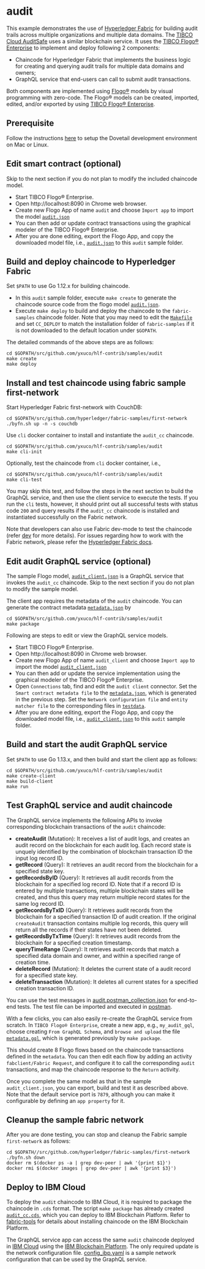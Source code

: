 # audit
This example demonstrates the use of [Hyperledger Fabric](https://www.hyperledger.org/projects/fabric) for building audit trails across multiple organizations and multiple data domains.  The [TIBCO Cloud AuditSafe](https://www.tibco.com/products/tibco-cloud-auditsafe) uses a similar blockchain service. It uses the [TIBCO Flogo® Enterprise](https://www.tibco.com/products/tibco-flogo) to implement and deploy following 2 components:
- Chaincode for Hyperledger Fabric that implements the business logic for creating and querying audit trails for multiple data domains and owners;
- GraphQL service that end-users can call to submit audit transactions.

Both components are implemented using [Flogo®](https://www.flogo.io/) models by visual programming with zero-code.  The Flogo® models can be created, imported, edited, and/or exported by using [TIBCO Flogo® Enterprise](https://docs.tibco.com/products/tibco-flogo-enterprise-2-8-0).

## Prerequisite
Follow the instructions [here](../../development.md) to setup the Dovetail development environment on Mac or Linux.

## Edit smart contract (optional)
Skip to the next section if you do not plan to modify the included chaincode model.

- Start TIBCO Flogo® Enterprise.
- Open http://localhost:8090 in Chrome web browser.
- Create new Flogo App of name `audit` and choose `Import app` to import the model [`audit.json`](audit.json)
- You can then add or update contract transactions using the graphical modeler of the TIBCO Flogo® Enterprise.
- After you are done editing, export the Flogo App, and copy the downloaded model file, i.e., [`audit.json`](audit.json) to this `audit` sample folder.

## Build and deploy chaincode to Hyperledger Fabric
Set `$PATH` to use Go 1.12.x for building chaincode.

- In this `audit` sample folder, execute `make create` to generate the chaincode source code from the flogo model [`audit.json`](audit.json).
- Execute `make deploy` to build and deploy the chaincode to the `fabric-samples` chaincode folder.  Note that you may need to edit the [`Makefile`](Makefile) and set `CC_DEPLOY` to match the installation folder of `fabric-samples` if it is not downloaded to the default location under `$GOPATH`.

The detailed commands of the above steps are as follows:
```
cd $GOPATH/src/github.com/yxuco/hlf-contrib/samples/audit
make create
make deploy
```

## Install and test chaincode using fabric sample first-network
Start Hyperledger Fabric first-network with CouchDB:
```
cd $GOPATH/src/github.com/hyperledger/fabric-samples/first-network
./byfn.sh up -n -s couchdb
```
Use `cli` docker container to install and instantiate the `audit_cc` chaincode.
```
cd $GOPATH/src/github.com/yxuco/hlf-contrib/samples/audit
make cli-init
```

Optionally, test the chaincode from `cli` docker container, i.e.,
```
cd $GOPATH/src/github.com/yxuco/hlf-contrib/samples/audit
make cli-test
```
You may skip this test, and follow the steps in the next section to build the GraphQL service, and then use the client service to execute the tests. If you run the `cli` tests, however, it should print out all successful tests with status code `200` and query results if the `audit_cc` chaincode is installed and instantiated successfully on the Fabric network.  

Note that developers can also use Fabric dev-mode to test the chaincode (refer [dev](../marble/dev.md) for more details).  For issues regarding how to work with the Fabric network, please refer the [Hyperledger Fabric docs](https://hyperledger-fabric.readthedocs.io/en/latest/build_network.html).

## Edit audit GraphQL service (optional)
The sample Flogo model, [`audit_client.json`](audit_client.json) is a GraphQL service that invokes the `audit_cc` chaincode.  Skip to the next section if you do not plan to modify the sample model.

The client app requires the metadata of the `audit` chaincode. You can generate the contract metadata [`metadata.json`](contract-metadata/metadata.json) by
```
cd $GOPATH/src/github.com/yxuco/hlf-contrib/samples/audit
make package
```
Following are steps to edit or view the GraphQL service models.
- Start TIBCO Flogo® Enterprise.
- Open http://localhost:8090 in Chrome web browser.
- Create new Flogo App of name `audit_client` and choose `Import app` to import the model [`audit_client.json`](audit_client.json)
- You can then add or update the service implementation using the graphical modeler of the TIBCO Flogo® Enterprise.
- Open `Connections` tab, find and edit the `audit client` connector. Set the `Smart contract metadata file` to the [`metadata.json`](contract-metadata/metadata.json), which is generated in the previous step.  Set the `Network configuration file` and `entity matcher file` to the corresponding files in [`testdata`](../../testdata).
- After you are done editing, export the Flogo App, and copy the downloaded model file, i.e., [`audit_client.json`](audit_client.json) to this `audit` sample folder.

## Build and start the audit GraphQL service
Set `$PATH` to use Go 1.13.x, and then build and start the client app as follows:
```
cd $GOPATH/src/github.com/yxuco/hlf-contrib/samples/audit
make create-client
make build-client
make run
```

## Test GraphQL service and audit chaincode
The GraphQL service implements the following APIs to invoke corresponding blockchain transactions of the `audit` chaincode:
- **createAudit** (Mutation): It receives a list of audit logs, and creates an audit record on the blockchain for each audit log. Each record state is unquely identified by the combination of blockchain transaction ID the input log record ID.
- **getRecord** (Query): It retrieves an audit record from the blockchain for a specified state key.
- **getRecordsByID** (Query): It retrieves all audit records from the blockchain for a specified log record ID. Note that if a record ID is entered by multiple transactions, multiple blockchain states will be created, and thus this query may return multiple record states for the same log record ID.
- **getRecordsByTxID** (Query): It retrieves audit records from the blockchain for a specified transaction ID of audit creation. If the original `createAudit` transaction contains multiple log records, this query will return all the records if their states have not been deleted.
- **getRecordsByTxTime** (Query): It retrieves audit records from the blockchain for a specified creation timestamp.
- **queryTimeRange** (Query): It retrieves audit records that match a specified data domain and owner, and within a specified range of creation time.
- **deleteRecord** (Mutation): It deletes the current state of a audit record for a specified state key.
- **deleteTransaction** (Mutation): It deletes all current states for a specified creation transaction ID.

You can use the test messages in [audit.postman_collection.json](audit.postman_collection.json) for end-to-end tests.  The test file can be imported and executed in [postman](https://www.getpostman.com/downloads/).

With a few clicks, you can also easily re-create the GraphQL service from scratch. In `TIBCO Flogo® Enterprise`, create a new app, e.g., `my_audit_gql`, choose creating `From GraphQL Schema`, and `browse and upload` the file [`metadata.gql`](contract-metadata/metadata.gql), which is generated previously by `make package`.

This should create 8 Flogo flows based on the chaincode transactions defined in the `metadata`.  You can then edit each flow by adding an activity `fabclient/Fabric Request`, and configure it to call the corresponding `audit` transactions, and map the chaincode response to the `Return` activity.

Once you complete the same model as that in the sample `audit_client.json`, you can export, build and test it as described above.  Note that the default service port is `7879`, although you can make it configurable by defining an `app property` for it.

## Cleanup the sample fabric network
After you are done testing, you can stop and cleanup the Fabric sample `first-network` as follows:
```
cd $GOPATH//src/github.com/hyperledger/fabric-samples/first-network
./byfn.sh down
docker rm $(docker ps -a | grep dev-peer | awk '{print $1}')
docker rmi $(docker images | grep dev-peer | awk '{print $3}')
```

## Deploy to IBM Cloud
To deploy the `audit` chaincode to IBM Cloud, it is required to package the chaincode in `.cds` format.  The script `make package` has already created [`audit_cc.cds`](audit_cc.cds), which you can deploy to IBM Blockchain Platform.  Refer to [fabric-tools](../../fabric-tools) for details about installing chaincode on the IBM Blockchain Platform.

The GraphQL service app can access the same `audit` chaincode deployed in [IBM Cloud](https://cloud.ibm.com) using the [IBM Blockchain Platform](https://cloud.ibm.com/catalog/services/blockchain-platform-20). The only required update is the network configuration file.  [config_ibp.yaml](../../testdata/config_ibp.yaml) is a sample network configuration that can be used by the GraphQL service.
